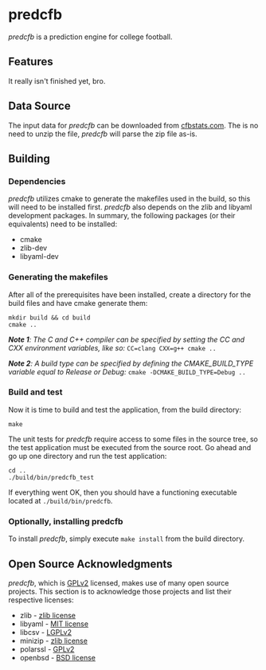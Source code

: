 predcfb
=======
_predcfb_ is a prediction engine for college football.

Features
--------
It really isn't finished yet, bro.

Data Source
-----------
The input data for _predcfb_ can be downloaded from
[cfbstats.com](www.cfbstats.com). The is no need to unzip the file, _predcfb_
will parse the zip file as-is.

Building
--------
### Dependencies
_predcfb_ utilizes cmake to generate the makefiles used in the build,
so this will need to be installed first. _predcfb_ also depends on the zlib
and libyaml development packages. In summary, the following packages
(or their equivalents) need to be installed:

 * cmake
 * zlib-dev
 * libyaml-dev

### Generating the makefiles
After all of the prerequisites have been installed, create a directory
for the build files and have cmake generate them:

    mkdir build && cd build
    cmake ..

_**Note 1**: The C and C++ compiler can be specified by setting the CC and
CXX environment variables, like so:_ `CC=clang CXX=g++ cmake ..`

_**Note 2**: A build type can be specified by defining the CMAKE_BUILD_TYPE
variable equal to Release or Debug:_ `cmake -DCMAKE_BUILD_TYPE=Debug ..`

### Build and test
Now it is time to build and test the application, from the build directory:

    make

The unit tests for _predcfb_ require access to some files in the source tree,
so the test application must be executed from the source root. Go ahead and
go up one directory and run the test application:

    cd ..
    ./build/bin/predcfb_test

If everything went OK, then you should have a functioning executable located
at `./build/bin/predcfb`.

### Optionally, installing predcfb
To install _predcfb_, simply execute `make install` from the build directory.

Open Source Acknowledgments
----------------------------
_predcfb_, which is [GPLv2] licensed, makes use of many open source projects.
This section is to acknowledge those projects and list their respective
licenses:

 * zlib - [zlib license]
 * libyaml - [MIT license]
 * libcsv - [LGPLv2]
 * minizip - [zlib license]
 * polarssl - [GPLv2]
 * openbsd - [BSD license]

[GPLv2]: http://www.gnu.org/licenses/gpl-2.0.html
[LGPLv2]: http://www.gnu.org/licenses/lgpl-2.1.html
[zlib license]: http://www.zlib.net/zlib_license.html
[MIT license]: http://opensource.org/licenses/MIT
[BSD license]: http://www.openbsd.org/policy.html
